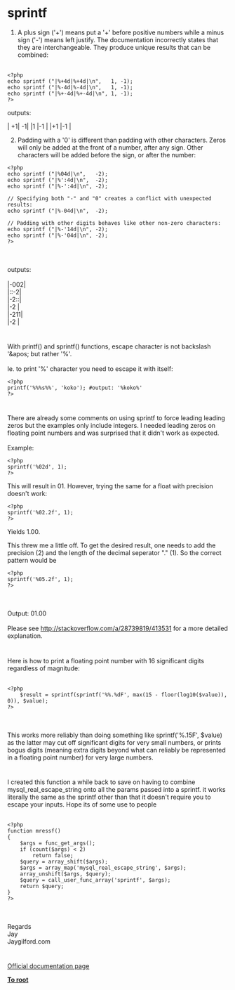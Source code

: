 # sprintf



1.  A plus sign (&apos;+&apos;) means put a &apos;+&apos; before positive numbers while a minus sign (&apos;-&apos;) means left justify.  The documentation incorrectly states that they are interchangeable.  They produce unique results that can be combined:<br><br>

```
<?php
echo sprintf ("|%+4d|%+4d|\n",   1, -1);
echo sprintf ("|%-4d|%-4d|\n",   1, -1);
echo sprintf ("|%+-4d|%+-4d|\n", 1, -1);
?>
```


outputs:

|  +1|  -1|
|1   |-1  |
|+1  |-1  |

2.  Padding with a '0' is different than padding with other characters.  Zeros will only be added at the front of a number, after any sign.  Other characters will be added before the sign, or after the number:



```
<?php
echo sprintf ("|%04d|\n",   -2);
echo sprintf ("|%':4d|\n",  -2);
echo sprintf ("|%-':4d|\n", -2);

// Specifying both "-" and "0" creates a conflict with unexpected results:
echo sprintf ("|%-04d|\n",  -2);

// Padding with other digits behaves like other non-zero characters:
echo sprintf ("|%-'14d|\n", -2);
echo sprintf ("|%-'04d|\n", -2);
?>
```
<br><br>outputs:<br><br>|-002|<br>|::-2|<br>|-2::|<br>|-2  |<br>|-211|<br>|-2  |  

#

With printf() and sprintf() functions, escape character is not backslash &apos;\&apos; but rather &apos;%&apos;.<br><br>Ie. to print &apos;%&apos; character you need to escape it with itself:<br>

```
<?php
printf('%%%s%%', 'koko'); #output: '%koko%'
?>
```
  

#

There are already some comments on using sprintf to force leading leading zeros but the examples only include integers. I needed leading zeros on floating point numbers and was surprised that it didn&apos;t work as expected.<br><br>Example:<br>

```
<?php
sprintf('%02d', 1);
?>
```


This will result in 01. However, trying the same for a float with precision doesn't work:



```
<?php
sprintf('%02.2f', 1);
?>
```


Yields 1.00. 

This threw me a little off. To get the desired result, one needs to add the precision (2) and the length of the decimal seperator "." (1). So the correct pattern would be



```
<?php
sprintf('%05.2f', 1);
?>
```
<br><br>Output: 01.00<br><br>Please see http://stackoverflow.com/a/28739819/413531 for a more detailed explanation.  

#

Here is how to print a floating point number with 16 significant digits regardless of magnitude:<br><br>

```
<?php
    $result = sprintf(sprintf('%%.%dF', max(15 - floor(log10($value)), 0)), $value);
?>
```
<br><br>This works more reliably than doing something like sprintf(&apos;%.15F&apos;, $value) as the latter may cut off significant digits for very small numbers, or prints bogus digits (meaning extra digits beyond what can reliably be represented in a floating point number) for very large numbers.  

#

I created this function a while back to save on having to combine mysql_real_escape_string onto all the params passed into a sprintf. it works literally the same as the sprintf other than that it doesn&apos;t require you to escape your inputs. Hope its of some use to people<br><br>

```
<?php
function mressf()
{
    $args = func_get_args();
    if (count($args) < 2)
        return false;
    $query = array_shift($args);
    $args = array_map('mysql_real_escape_string', $args);
    array_unshift($args, $query);
    $query = call_user_func_array('sprintf', $args);
    return $query;
}
?>
```
<br><br>Regards<br>Jay<br>Jaygilford.com  

#

[Official documentation page](https://www.php.net/manual/en/function.sprintf.php)

**[To root](/README.md)**